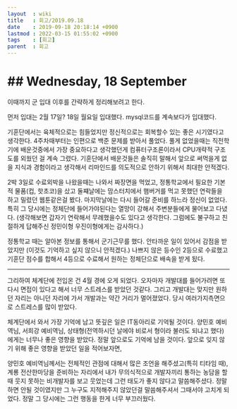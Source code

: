 ```yaml
---
layout  : wiki
title   : 회고/2019.09.18
date    : 2019-09-18 20:18:14 +0900
lastmod : 2022-03-15 01:55:02 +0900
tags    : [회고]
parent  : 회고
---
```

# ## Wednesday, 18 September

이때까지 군 입대 이후를 간략하게 정리해보려고 한다.

먼저 입대는 2월 17일? 18일 월요일 입대했다. mysql코드를 계속보다가 입대했다.

기훈단에서는 육체적으로는 힘들었지만 정신적으로는 회복할수 있는 좋은 시기였다고 생각한다. 4주차때부터는 인편으로 백준 문제를 받아서 풀었다. 풀게 없었을때는 직전학기에 배운것중에서 가장 중요하다고 생각했던게 컴퓨터구조론이라서 CPU개략적 구조도를 외웠던 걸 계속 그렸다. 기훈단에서 배운것들은 솔직히 말해서 앞으로 써먹을게 없을 지식과 경험이라고 생각해서 리마인드를 의도적으로 안하기 위해서 최대한 안적겠다.

2박 3일로 수료외박을 나왔을때는 나와서 짜장면을 먹었고, 정통학교에서 필요한 기본적 물품(컵, 핫초코)을 샀고 둘쨰날에는 맘스터치에서 햄버거를 먹고 못했던 연락들을 하고 밀렸던 웹툰같은걸 봤다. 마지막날에는 다시 들어갈 준비를 하느라 정신이 없었다. 특히 그 당시에는 정체단에 들어가야된다는 열망이 강해서 주변분들에게 물어보고 다녔다. (생각해보면 갑자기 연락해서 무례했을수도 있다고 생각한다. 그럼에도 불구하고 친절하게 답해주신 정민이형 우진이형에게는 감사하다.)

정통학교 때는 알아본 정보를 통해서 군기근무를 했다. 안타까운 일이 있어서 감점을 받았지만 (이것도 기억하고 싶지 않으니 안적겠다.) 나쁘지 않은 등수인 2등으로 수료했고 기훈단 점수를 합해서 4등으로 수료해서    원하는 정체단으로 배속을 받게 됬다.

---
그리하여 체계단에 전입온 건 4월 경에 오게 되었다. 오자마자 개발대를 들어가려면 또 다시 면접이 있다고 해서 너무 스트레스를 받았던 것같다. 그리고 개발대는 맞지만 원하던 자리는 아니던 자리에 가서 개발과는 약간 거리가 멀어졌었다. 당시 여러가지측면으로 스트레스를 많이 받았다.

체계단에서 와서 가장 기억에 남고 뜻깊은 일은 IT동아리로 기억될 것이다. 양민호 예비역님, 서희강 예비역님, 상태형(전역하시던 날에야 비로서 형이라 불러도 되냐고 했다)에게는 너무나 좋은 영향을 받았다. 정말 앞으로도 기억에 남을 것이다. 앞으로 잊지 않기 위해 좋은 영향을 받았던 일을 적어보자면,

양민호 예비역님께서는 전체적인 관점에 대해서 많은 조언을 해주셨고(특히 티타임 때), 계룡 전산한마당을 준비하는 자리에서 내가 무의식적으로 개발자끼리 통하는 농담을 할 때 웃지 못하는 비개발자를 보고 웃었는데 그런 태도가 좋지 않다고 말씀해주셨다. 정말 하면 안될 것이였지만 그 누구도 지적해주지 않았던걸 말씀해주셔서 그때서야 고치게 되었다. 정말 그 당시에는 그런 행동을 한게 너무 부끄러웠다.

